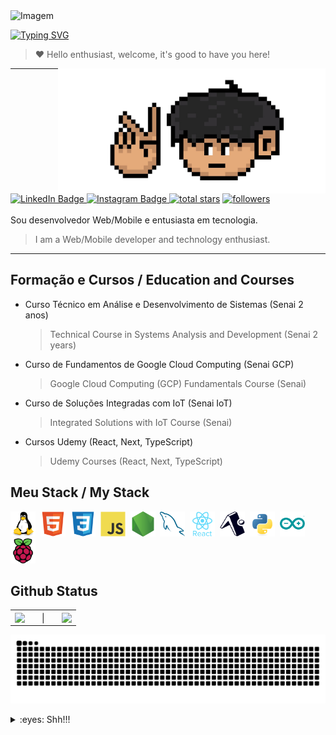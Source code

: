 <!--<img src="img_02.png" alt="Imagem" style="width:100%; height: 250px;">-->
<img src="https://dkrn4sk0rn31v.cloudfront.net/uploads/2018/08/17172630/desenvolvedor-web.png" alt="Imagem" style="width:100%; height: 600px;">

<a href="https://git.io/typing-svg"><img  height="100px" src="https://readme-typing-svg.demolab.com?font=Fira+Code&weight=500&duration=3000&pause=5000&color=285fba&width=435&height=31&lines=%E2%9D%A4+Ol%C3%A1+entusiasta%2C+seja+bem-vindo!" alt="Typing SVG" /></a>

> ❤ Hello enthusiast, welcome, it's good to have you here!

<img align="right" src="https://github.com/Otavig/Studying/blob/main/Tools/img_perf2.png" alt="Imagem" height="200px">

---
<div id="badges">
  <a href = "https://www.linkedin.com/in/otavig/">
    <img src="https://img.shields.io/badge/LinkedIn-blue?style=for-the-badge&logo=linkedin&logoColor=white" alt="LinkedIn Badge"/>
  </a>
  <a href = "https://www.instagram.com/otavig_/">
    <img src="https://img.shields.io/badge/Instagram-E4405F?style=for-the-badge&logo=instagram&logoColor=white" alt="Instagram Badge"/>
  </a>
  <a href="https://github.com/Otavig?tab=repositories&sort=stargazers">
    <img alt="total stars" title="Total stars on GitHub" src="https://custom-icon-badges.demolab.com/github/stars/Otavig?color=55960c&style=for-the-badge&labelColor=488207&logo=star"/></a>
  <a href="https://github.com/Otavig?tab=followers">
    <img alt="followers" title="Follow me on Github" src="https://custom-icon-badges.demolab.com/github/followers/Otavig?color=236ad3&labelColor=1155ba&style=for-the-badge&logo=person-add&label=Follow&logoColor=white"/></a>

</div>
<br>
Sou desenvolvedor Web/Mobile e entusiasta em tecnologia.  

> I am a Web/Mobile developer and technology enthusiast.
---
## Formação e Cursos / Education and Courses
  
- Curso Técnico em Análise e Desenvolvimento de Sistemas (Senai 2 anos)  
  > Technical Course in Systems Analysis and Development (Senai 2 years)
  
- Curso de Fundamentos de Google Cloud Computing (Senai GCP)  
  > Google Cloud Computing (GCP) Fundamentals Course (Senai)

- Curso de Soluções Integradas com IoT (Senai IoT)  
  > Integrated Solutions with IoT Course (Senai) 

- Cursos Udemy (React, Next, TypeScript)  
  > Udemy Courses (React, Next, TypeScript)

## Meu Stack / My Stack
<div>
  <img src="https://github.com/devicons/devicon/blob/master/icons/linux/linux-original.svg" title="LINUX" alt="LINUX" width="40" height="40"/>&nbsp;
  <img src="https://github.com/devicons/devicon/blob/master/icons/html5/html5-original.svg" title="HTML5" alt="HTML" width="40" height="40"/>&nbsp;
  <img src="https://github.com/devicons/devicon/blob/master/icons/css3/css3-original.svg" title="Css" alt="Css" width="40" height="40"/>&nbsp;
  <img src="https://github.com/devicons/devicon/blob/master/icons/javascript/javascript-original.svg" title="JavaScript" alt="JavaScript" width="40" height="40"/>&nbsp;
  <img src="https://github.com/devicons/devicon/blob/master/icons/nodejs/nodejs-original.svg" title="NODEJS" alt="NODEJS" width="40" height="40"/>&nbsp;
  <img src="https://github.com/devicons/devicon/blob/master/icons/mysql/mysql-original.svg" title="SQL" alt="SQL" width="40" height="40"/>&nbsp;
  <img src="https://github.com/devicons/devicon/blob/master/icons/react/react-original-wordmark.svg" title="React" alt="React" width="40" height="40"/>&nbsp;
  <img src="expo-go-app.svg" title="Expo" alt="Expo" width="40" height="40"/>&nbsp;
  <img src="https://github.com/devicons/devicon/blob/master/icons/python/python-original.svg" title="PYTHON" alt="PYTHON" width="40" height="40"/>&nbsp;
  <img src="https://github.com/devicons/devicon/blob/master/icons/arduino/arduino-original.svg" title="Arduino" alt="Arduino" width="40" height="40"/>&nbsp;
  <img src="https://github.com/devicons/devicon/blob/master/icons/raspberrypi/raspberrypi-original.svg" title="Rasp" alt="Rasp" width="40" height="40"/>&nbsp;
  <!-- <img src="https://github.com/devicons/devicon/blob/master/icons/java/java-original.svg" title="Java" alt="Java" width="40" height="40"/>&nbsp; -->
</div>

## Github Status
<div align="center" style="margin: 0 auto">
  <table>
    <tr>
      <td>
        <img height="200em" align="center" src="https://github-readme-stats.vercel.app/api/top-langs/?username=Otavig&show_icons=true&theme=github_dark_dimmed"/>
      </td>
      <td style="padding: 0 20px;">
        <!-- Linha de separação central -->
        |
      </td>
      <td>
        <img height="200em" align="center" src="https://github-readme-stats.vercel.app/api?username=Otavig&show_icons=true&theme=github_dark_dimmed"/>
      </td>
    </tr>
  </table>
</div>


<!-- 
<details align="left">
  <summary style="font-size: 200px">Github Rep's</summary>
  
# Github Rep's ++
<div align="center" style="margin: 0 auto">
  <a href="https://github.com/Otavig/MidiaIndoor" > <img height="140em" align="right" src="https://github-readme-stats.vercel.app/api/pin/?username=Otavig&repo=MidiaIndoor&theme=jolly"/> </a>
  <a href="https://github.com/Otavig/PejoApp" ><img height="140em" align="center" src="https://github-readme-stats.vercel.app/api/pin/?username=Otavig&repo=PejoApp&theme=jolly"/> </a>
</div>
<!-- ![Gist Card](https://github-readme-stats.vercel.app/api/gist?id=bbfce31e0217a3689c8d961a356cb10d)](https://gist.github.com/Yizack/bbfce31e0217a3689c8d961a356cb10d/) 
</details>
-->

<picture align="center">
  <source align="center" media="(prefers-color-scheme: dark)" srcset="https://raw.githubusercontent.com/Otavig/Otavig/output/github-contribution-grid-snake-dark.svg">
  <source align="center" media="(prefers-color-scheme: light)" srcset="https://raw.githubusercontent.com/Otavig/Otavig/output/github-contribution-grid-snake-dark.svg">
  <img align="center" alt="github contribution grid snake animation" src="https://raw.githubusercontent.com/Otavig/Otavig/output/github-contribution-grid-snake.svg">
</picture>

<br>
<br>

<details align="left">
  <summary>:eyes: Shh!!!</summary>
  <a href="https://git.io/typing-svg"><img src="https://readme-typing-svg.demolab.com?font=Fira+Code&weight=500&size=15&duration=3000&pause=3000&color=CCC&width=435&lines=Hello+World!" alt="Typing SVG" /></a>
</details>
